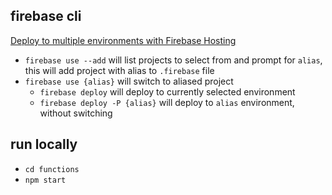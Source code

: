 ## firebase cli
[Deploy to multiple environments with Firebase Hosting](https://firebase.googleblog.com/2016/07/deploy-to-multiple-environments-with.html)  
 - `firebase use --add` will list projects to select from and prompt for `alias`, this will add project with alias to `.firebase` file
 - `firebase use {alias}` will switch to aliased project
    - `firebase deploy` will deploy to currently selected environment
    - `firebase deploy -P {alias}` will deploy to `alias` environment, without switching

## run locally
 - `cd functions`
 - `npm start`


